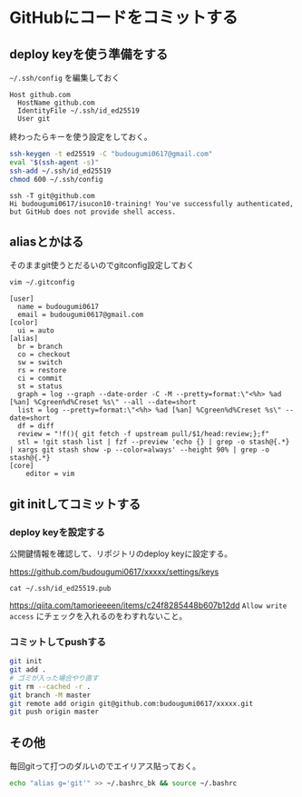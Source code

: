 # GitHubにコードをコミットする

## deploy keyを使う準備をする
`~/.ssh/config` を編集しておく
```
Host github.com
  HostName github.com
  IdentityFile ~/.ssh/id_ed25519
  User git
```
終わったらキーを使う設定をしておく。
```bash
ssh-keygen -t ed25519 -C "budougumi0617@gmail.com"
eval "$(ssh-agent -s)"
ssh-add ~/.ssh/id_ed25519
chmod 600 ~/.ssh/config
```
```
ssh -T git@github.com
Hi budougumi0617/isucon10-training! You've successfully authenticated, but GitHub does not provide shell access.
```

## aliasとかはる
そのままgit使うとだるいのでgitconfig設定しておく

```bash
vim ~/.gitconfig
```
```
[user]
  name = budougumi0617
  email = budougumi0617@gmail.com
[color]
  ui = auto
[alias]
  br = branch
  co = checkout
  sw = switch
  rs = restore
  ci = commit
  st = status
  graph = log --graph --date-order -C -M --pretty=format:\"<%h> %ad [%an] %Cgreen%d%Creset %s\" --all --date=short
  list = log --pretty=format:\"<%h> %ad [%an] %Cgreen%d%Creset %s\" --date=short
  df = diff
  review = "!f(){ git fetch -f upstream pull/$1/head:review;};f"
  stl = !git stash list | fzf --preview 'echo {} | grep -o stash@{.*} | xargs git stash show -p --color=always' --height 90% | grep -o stash@{.*}
[core]
    editor = vim
```

## git initしてコミットする
### deploy keyを設定する
公開鍵情報を確認して、リポジトリのdeploy keyに設定する。

https://github.com/budougumi0617/xxxxx/settings/keys

```
cat ~/.ssh/id_ed25519.pub
```
https://qiita.com/tamorieeeen/items/c24f8285448b607b12dd
`Allow write access` にチェックを入れるのをわすれないこと。

### コミットしてpushする

```bash
git init
git add .
# ゴミが入った場合やり直す
git rm --cached -r .
git branch -M master
git remote add origin git@github.com:budougumi0617/xxxxx.git
git push origin master
```

## その他
毎回gitって打つのダルいのでエイリアス貼っておく。
```bash
echo "alias g='git'" >> ~/.bashrc_bk && source ~/.bashrc
```
